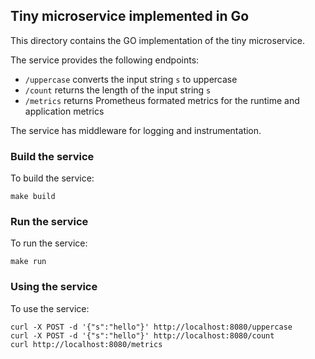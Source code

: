 ## Tiny microservice implemented in Go

This directory contains the GO implementation of the tiny microservice. 

The service provides the following endpoints: 

* `/uppercase` converts the input string `s` to uppercase
* `/count` returns the length of the input string `s`
* `/metrics` returns Prometheus formated metrics for the runtime and application metrics

The service has middleware for logging and instrumentation.

### Build the service

To build the service:

```
make build
```

### Run the service

To run the service:

```
make run
```

### Using the service

To use the service:

```
curl -X POST -d '{"s":"hello"}' http://localhost:8080/uppercase
curl -X POST -d '{"s":"hello"}' http://localhost:8080/count
curl http://localhost:8080/metrics
```

